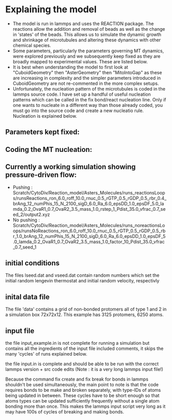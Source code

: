 # Explaining the model

- The model is run in lammps and uses the REACTION package. The reactions allow the addition and removal of beads as well as the change in 'states' of the beads. This allows us to simulate the dynamic growth and shrinkage of microtubules and altering these dynamics with other chemical species. 
- Some parameters, particularly the parameters governing MT dynamics, were explored previously and we subsequently keep fixed as they are broadly mapped to experimental values. These are listed below. 
- It is best when understanding the model to first look at "CuboidGeometry" then "AsterGeometry" then "MitoIntoGap" as these are increasing in complexity and the simpler parameters introduced in CuboidGeometry are not re-commented in the more complex setups. 
- Unfortunately, the nucleation pattern of the microtubules is coded in the lammps source code. I have set up a handful of useful nucleation patterns which can be called in the fix bond/react nucleation line. Only if one wants to nucleate in a different way than those already coded, you must go into the source code and create a new nucleatio rule. Nucleation is explained below.


## Parameters kept fixed:


## Coding the MT nucleation:






## Currently a working simulation showing pressure-driven flow:
- Pushing : Scratch/CytoDiv/Reaction_model/Asters_Molecules/runs_reactionsLoops/runsReactions_ron_6.0_roff_10.0_rnuc_0.5_rGTP_0.5_rGDP_0.5_rbr_0.4_brAng_12_numPhis_15_N_2100_sigD_6.0_Ra_6.0_epsDD_1.0_epsDF_5.0_lamda_0.2_OvaR1_0.7_OvaR2_3.5_mass_1.0_rstep_1_Pdist_35.0_vfrac_0.7_seed_2/output2.xyz
- No pushing : Scratch/CytoDiv/Reaction_model/Asters_Molecules/runs_noreactionsLoops/runsNoReactions_ron_6.0_roff_10.0_rnuc_0.5_rGTP_0.5_rGDP_0.5_rbr_1.0_brAng_12_numPhis_15_N_2100_sigD_6.0_Ra_6.0_epsDD_1.0_epsDF_5.0_lamda_0.2_OvaR1_0.7_OvaR2_3.5_mass_1.0_factor_10_Pdist_35.0_vfrac_0.7_seed_1

## initial conditions

The files lseed.dat and vseed.dat contain random numbers which set the initial random lengevin thermostat and initial random velocity, respectivly

## inital data file

The file 'data' contains a grid of non-bonded protomers all of type 1 and 2 in a simulation box 72x72x12. This example has 3125 protomers, 6250 atoms. 

## input file

the file input_example.in is not complete for running a simulation but contains all the ingredients of the input file included comments, it skips the many 'cycles' of runs explained below.

the file input.in is complete and should be able to be run with the correct lammps version + src code edits (Note : it is a very long lammps input file!)

Because the command fix create and fix break for bonds in lammps shouldn't be used simultaneously, the main point to note is that the code requires bonds to be make and broken separately, with type-IDs of atoms being updated in between. These cycles have to be short enough so that atoms types can be updated sufficiently frequently without a single atom bonding more than once. This makes the lammps input script very long as it may have 100s of cycles of breaking and making bonds. 

